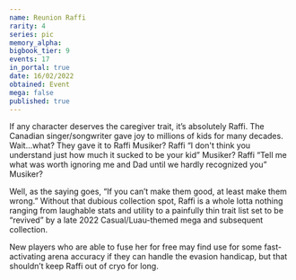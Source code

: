 ```yaml
---
name: Reunion Raffi
rarity: 4
series: pic
memory_alpha:
bigbook_tier: 9
events: 17
in_portal: true
date: 16/02/2022
obtained: Event
mega: false
published: true
---
```


If any character deserves the caregiver trait, it’s absolutely Raffi. The Canadian singer/songwriter gave joy to millions of kids for many decades. Wait…what? They gave it to Raffi Musiker? Raffi “I don't think you understand just how much it sucked to be your kid” Musiker? Raffi “Tell me what was worth ignoring me and Dad until we hardly recognized you” Musiker?

Well, as the saying goes, “If you can’t make them good, at least make them wrong.” Without that dubious collection spot, Raffi is a whole lotta nothing ranging from laughable stats and utility to a painfully thin trait list set to be “revived” by a late 2022 Casual/Luau-themed mega and subsequent collection.

New players who are able to fuse her for free may find use for some fast-activating arena accuracy if they can handle the evasion handicap, but that shouldn’t keep Raffi out of cryo for long.
